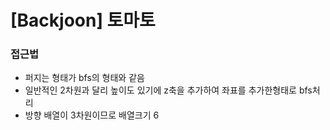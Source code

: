 # [Backjoon] 토마토

### 접근법

- 퍼지는 형태가 bfs의 형태와 같음
- 일반적인 2차원과 달리 높이도 있기에 z축을 추가하여 좌표를 추가한형태로 bfs처리
- 방향 배열이 3차원이므로 배열크기 6
